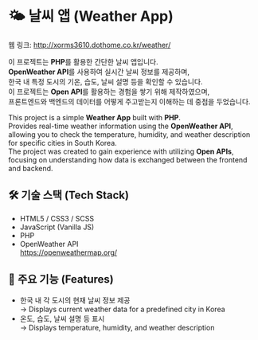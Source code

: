 # 🌤️ 날씨 앱 (Weather App)
웹 링크: http://xorms3610.dothome.co.kr/weather/

이 프로젝트는 **PHP**를 활용한 간단한 날씨 앱입니다.  
**OpenWeather API**를 사용하여 실시간 날씨 정보를 제공하며,  
한국 내 특정 도시의 기온, 습도, 날씨 설명 등을 확인할 수 있습니다.  
이 프로젝트는 **Open API**를 활용하는 경험을 쌓기 위해 제작하였으며,  
프론트엔드와 백엔드의 데이터를 어떻게 주고받는지 이해하는 데 중점을 두었습니다.

This project is a simple **Weather App** built with **PHP**.  
Provides real-time weather information using the **OpenWeather API**,  
allowing you to check the temperature, humidity, and weather description for specific cities in South Korea.  
The project was created to gain experience with utilizing **Open APIs**,  
focusing on understanding how data is exchanged between the frontend and backend.

## 🛠️ 기술 스택 (Tech Stack)

- HTML5 / CSS3 / SCSS
- JavaScript (Vanilla JS)
- PHP
- OpenWeather API  
  https://openweathermap.org/

## 📌 주요 기능 (Features)

- 한국 내 각 도시의 현재 날씨 정보 제공  
  → Displays current weather data for a predefined city in Korea  
- 온도, 습도, 날씨 설명 등 표시  
  → Displays temperature, humidity, and weather description 

